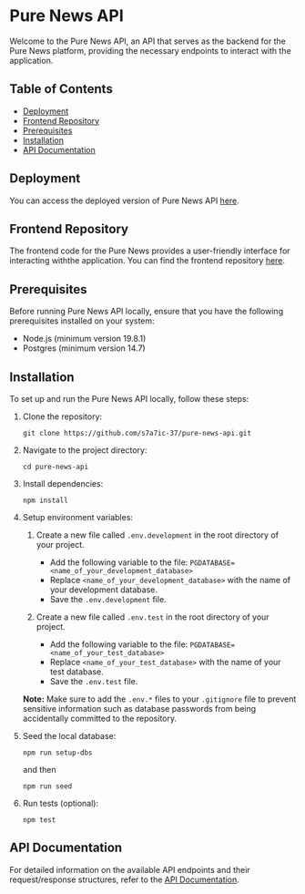 # Pure News API

Welcome to the Pure News API, an API that serves as the backend for the Pure News platform, providing the necessary endpoints to interact with the application.

## Table of Contents

- [Deployment](#deployment)
- [Frontend Repository](#frontend-repository)
- [Prerequisites](#prerequisites)
- [Installation](#installation)
- [API Documentation](#api-documentation)

## Deployment

You can access the deployed version of Pure News API [here](https://pure-news-api.ideanexus.uk/api).

## Frontend Repository

The frontend code for the Pure News provides a user-friendly interface for interacting withthe application. You can find the frontend repository [here](https://pure-news.ideanexus.uk).

## Prerequisites

Before running Pure News API locally, ensure that you have the following prerequisites installed on your system:

- Node.js (minimum version 19.8.1)
- Postgres (minimum version 14.7)

## Installation

To set up and run the Pure News API locally, follow these steps:

1. Clone the repository:

   ```shell
   git clone https://github.com/s7a7ic-37/pure-news-api.git
   ```

2. Navigate to the project directory:

   ```shell
   cd pure-news-api
   ```

3. Install dependencies:

   ```shell
   npm install
   ```

4. Setup environment variables:

   1. Create a new file called `.env.development` in the root directory of your project.

      - Add the following variable to the file: `PGDATABASE=<name_of_your_development_database>`
      - Replace `<name_of_your_development_database>` with the name of your development database.
      - Save the `.env.development` file.

   2. Create a new file called `.env.test` in the root directory of your project.
      - Add the following variable to the file: `PGDATABASE=<name_of_your_test_database>`
      - Replace `<name_of_your_test_database>` with the name of your test database.
      - Save the `.env.test` file.

   **Note:** Make sure to add the `.env.*` files to your `.gitignore` file to prevent sensitive information such as database passwords from being accidentally committed to the repository.

5. Seed the local database:

   ```shell
   npm run setup-dbs
   ```

   and then

   ```shell
   npm run seed
   ```

6. Run tests (optional):

   ```shell
   npm test
   ```

## API Documentation

For detailed information on the available API endpoints and their request/response structures, refer to the [API Documentation](https://pure-news-api.ideanexus.uk/api).
